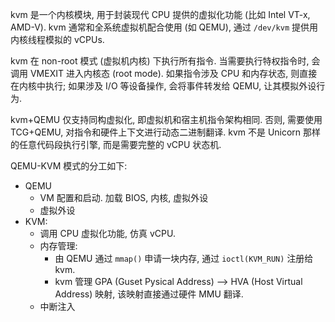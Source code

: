 kvm 是一个内核模块, 用于封装现代 CPU 提供的虚拟化功能 (比如 Intel VT-x, AMD-V). kvm 通常和全系统虚拟机配合使用 (如 QEMU), 通过 `/dev/kvm` 提供用内核线程模拟的 vCPUs. 

kvm 在 non-root 模式 (虚拟机内核) 下执行所有指令. 当需要执行特权指令时, 会调用 VMEXIT 进入内核态 (root mode). 如果指令涉及 CPU 和内存状态, 则直接在内核中执行; 如果涉及 I/O 等设备操作, 会将事件转发给 QEMU, 让其模拟外设行为. 

kvm+QEMU 仅支持同构虚拟化, 即虚拟机和宿主机指令架构相同. 否则, 需要使用 TCG+QEMU, 对指令和硬件上下文进行动态二进制翻译. kvm 不是 Unicorn 那样的任意代码段执行引擎, 而是需要完整的 vCPU 状态机.

QEMU-KVM 模式的分工如下:
- QEMU 
	- VM 配置和启动. 加载 BIOS, 内核, 虚拟外设
	- 虚拟外设
- KVM:
	- 调用 CPU 虚拟化功能, 仿真 vCPU. 
	- 内存管理:
		- 由 QEMU 通过 `mmap()` 申请一块内存, 通过 `ioctl(KVM_RUN)` 注册给 kvm.
		- kvm 管理 GPA (Guset Pysical Address) --> HVA (Host Virtual Address) 映射, 该映射直接通过硬件 MMU 翻译. 
	- 中断注入


